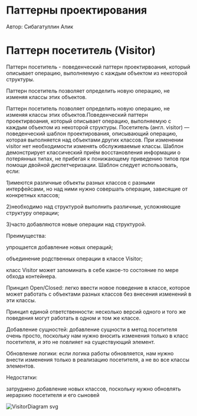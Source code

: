 # Паттерны проектирования

Автор: Сибагатуллин Алик

# Паттерн посетитель (Visitor) 


Паттерн посетитель - поведенческий паттерн проектирвоания, который описывает операцию, выполняемую с каждым объектом из некоторой структуры.

Паттерн посетитель позволяет определить новую операцию, не изменяя классы этих объектов.


Паттерн посетитель позволяет определить новую операцию, не изменяя классы этих объектов.Поведенческий паттерн проектирвоания, который описывает операцию, выполняемую с каждым объектом из некоторой структуры.
Посетитель (англ. visitor) — поведенческий шаблон проектирования, описывающий операцию, которая выполняется над объектами других классов. При изменении visitor нет необходимости изменять обслуживаемые классы.
Шаблон демонстрирует классический приём восстановления информации о потерянных типах, не прибегая к понижающему приведению типов при помощи двойной диспетчеризации.
Шаблон следует использовать, если:

1)имеются различные объекты разных классов с разными интерфейсами, но над ними нужно совершать операции, зависящие от конкретных классов;

2)необходимо над структурой выполнить различные, усложняющие структуру операции;

3)часто добавляются новые операции над структурой.


Преимущества:

упрощается добавление новых операций;

объединение родственных операции в классе Visitor;

класс Visitor может запоминать в себе какое-то состояние по мере обхода контейнера.

Принцип Open/Closed: легко ввести новое поведение в классе, которое может работать с объектами разных классов без внесения изменений в эти классы.

Принцип единой ответственности: несколько версий одного и того же поведения могут работать в одном и том же классе.

Добавление сущностей: добавление сущности в метод посетителя очень просто, поскольку нам нужно вносить изменения только в класс посетителя, и это не повлияет на существующий элемент.

Обновление логики: если логика работы обновляется, нам нужно внести изменения только в реализацию посетителя, а не во все классы элементов.


Недостатки:

затруднено добавление новых классов, поскольку нужно обновлять иерархию посетителя и его сыновей

![VisitorDiagram svg](https://github.com/TimurSeyidov/oop-patterns/assets/98407097/b2acff2f-309d-494f-832b-ab507c017d5a)
